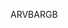<span data-ttu-id="150f7-101">ARVB</span><span class="sxs-lookup"><span data-stu-id="150f7-101">ARGB</span></span>